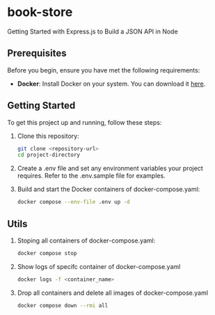 # book-store
Getting Started with Express.js to Build a JSON API in Node

## Prerequisites

Before you begin, ensure you have met the following requirements:

- **Docker**: Install Docker on your system. You can download it [here](https://www.docker.com/get-started).

## Getting Started

To get this project up and running, follow these steps:

1. Clone this repository:

   ```bash
   git clone <repository-url>
   cd project-directory
   ```
2. Create a .env file and set any environment variables your project requires. Refer to the .env.sample file for examples.

3. Build and start the Docker containers of docker-compose.yaml:

   ```bash
   docker compose --env-file .env up -d
   ```
## Utils

1. Stoping all containers of docker-compose.yaml:
   ```bash
   docker compose stop
   ```
2. Show logs of specifc container of docker-compose.yaml
   ```bash
   docker logs -f <container_name>
   ```
3. Drop all containers and delete all images of docker-compose.yaml
   ```bash
   docker compose down --rmi all
   ```
